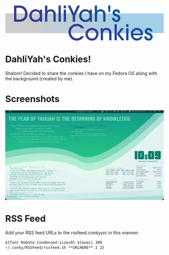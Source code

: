 
![alt text](https://raw.githubusercontent.com/dahliyah/conkies/main/images/dahliasconkies.png)
# DahliYah's Conkies!

Shalom! Decided to share the conkies I have on my Fedora OS along with the background (created by me).

# Screenshots
![alt text](https://raw.githubusercontent.com/dahliyah/conkies/main/images/screenshot.png)


# RSS Feed

Add your RSS feed URLs to the rssfeed.conkyyrc in this manner:


```
${font Roboto Condensed:size=9} ${execi 300 ~/.conky/RSSFeed/rssfeed.sh **URLHERE** 2 2}
```














